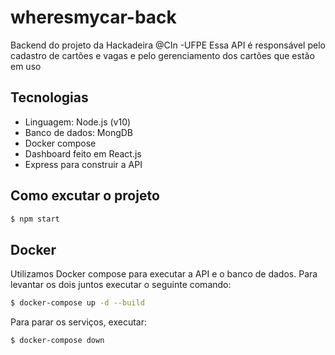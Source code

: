 # wheresmycar-back
Backend do projeto da Hackadeira @CIn -UFPE
Essa API é responsável pelo cadastro de cartões e vagas e pelo gerenciamento dos cartões que estão em uso

## Tecnologias
- Linguagem: Node.js (v10)
- Banco de dados: MongDB
- Docker compose
- Dashboard feito em React.js
- Express para construir a API

## Como excutar o projeto
```bash
$ npm start
```

## Docker
Utilizamos Docker compose para executar a API e o banco de dados. Para levantar os dois juntos executar o seguinte comando:
```bash
$ docker-compose up -d --build
```
Para parar os serviços, executar:
```bash
$ docker-compose down
```